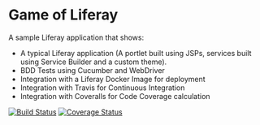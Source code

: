 # Game of Liferay
A sample Liferay application that shows:
* A typical Liferay application (A portlet built using JSPs, services built using Service Builder and a custom theme).
* BDD Tests using Cucumber and WebDriver
* Integration with a Liferay Docker Image for deployment
* Integration with Travis for Continuous Integration
* Integration with Coveralls for Code Coverage calculation

[![Build Status](https://travis-ci.org/sammso/game-of-liferay.svg?branch=master)](https://travis-ci.org/sammso/game-of-liferay)
[![Coverage Status](https://coveralls.io/repos/github/sammso/game-of-liferay/badge.svg?branch=master)](https://coveralls.io/github/sammso/game-of-liferay?branch=master)


